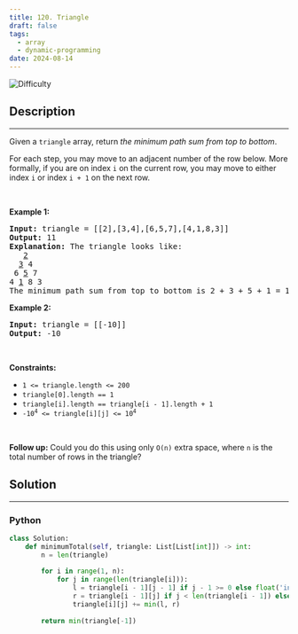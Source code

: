 ```yaml
---
title: 120. Triangle
draft: false
tags: 
  - array
  - dynamic-programming
date: 2024-08-14
---
```


![Difficulty](https://img.shields.io/badge/Difficulty-Medium-blue.svg)

## Description

---
<p>Given a <code>triangle</code> array, return <em>the minimum path sum from top to bottom</em>.</p>

<p>For each step, you may move to an adjacent number of the row below. More formally, if you are on index <code>i</code> on the current row, you may move to either index <code>i</code> or index <code>i + 1</code> on the next row.</p>

<p>&nbsp;</p>
<p><strong class="example">Example 1:</strong></p>

<pre>
<strong>Input:</strong> triangle = [[2],[3,4],[6,5,7],[4,1,8,3]]
<strong>Output:</strong> 11
<strong>Explanation:</strong> The triangle looks like:
   <u>2</u>
  <u>3</u> 4
 6 <u>5</u> 7
4 <u>1</u> 8 3
The minimum path sum from top to bottom is 2 + 3 + 5 + 1 = 11 (underlined above).
</pre>

<p><strong class="example">Example 2:</strong></p>

<pre>
<strong>Input:</strong> triangle = [[-10]]
<strong>Output:</strong> -10
</pre>

<p>&nbsp;</p>
<p><strong>Constraints:</strong></p>

<ul>
	<li><code>1 &lt;= triangle.length &lt;= 200</code></li>
	<li><code>triangle[0].length == 1</code></li>
	<li><code>triangle[i].length == triangle[i - 1].length + 1</code></li>
	<li><code>-10<sup>4</sup> &lt;= triangle[i][j] &lt;= 10<sup>4</sup></code></li>
</ul>

<p>&nbsp;</p>
<strong>Follow up:</strong> Could you&nbsp;do this using only <code>O(n)</code> extra space, where <code>n</code> is the total number of rows in the triangle?

## Solution

---
### Python
``` py title='triangle'
class Solution:
    def minimumTotal(self, triangle: List[List[int]]) -> int:
        n = len(triangle)
        
        for i in range(1, n):
            for j in range(len(triangle[i])):
                l = triangle[i - 1][j - 1] if j - 1 >= 0 else float('inf')
                r = triangle[i - 1][j] if j < len(triangle[i - 1]) else float('inf')
                triangle[i][j] += min(l, r)
        
        return min(triangle[-1])

```

